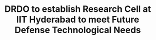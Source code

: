 ---
layout: post
title: DRDO to establish Research Cell at IIT Hyderabad to meet Future Defense Technological Needs
event_date: 06-07-2020
categories: pressrelease
link: Press Release - DRDO to establish Research Cell at IIT Hyderabad to meet Future Defense Technological Needs-06-07-2020.pdf
---